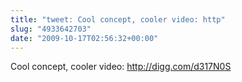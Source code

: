 ```yaml
---
title: "tweet: Cool concept, cooler video: http"
slug: "4933642703"
date: "2009-10-17T02:56:32+00:00"
---
```

Cool concept, cooler video: http://digg.com/d317N0S